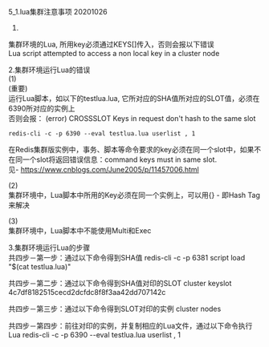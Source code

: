 5_1.lua集群注意事项
20201026

1.
集群环境的Lua, 所用key必须通过KEYS[]传入，否则会报以下错误  
Lua script attempted to access a non local key in a cluster node

2.集群环境运行Lua的错误  
(1)  
(重要)  
运行Lua脚本，如以下的testlua.lua, 它所对应的SHA值所对应的SLOT值，必须在6390所对应的实例上  
否则会报： (error) CROSSSLOT Keys in request don't hash to the same slot  
```
redis-cli -c -p 6390 --eval testlua.lua userlist , 1
```

在Redis集群版实例中，事务、脚本等命令要求的key必须在同一个slot中，如果不在同一个slot将返回错误信息：command keys must in same slot.  
见- https://www.cnblogs.com/June2005/p/11457006.html

(2)  
集群环境中，Lua脚本中所用的Key必须在同一个实例上，可以用{} - 即Hash Tag来解决

(3)  
集群环境中，Lua脚本中不能使用Multi和Exec

3.集群环境运行Lua的步骤  
共四步－第一步：通过以下命令得到SHA值
redis-cli -c -p 6381 script load "$(cat testlua.lua)"

共四步－第二步：通过以下命令得到SHA值对印的SLOT
cluster keyslot 4c7df8182515cecd2dcfdc8f8f3aa42dd707142c

共四步－第三步：通过以下命令得到SLOT对印的实例
cluster nodes

共四步－第四步：前往对印的实例，并复制相应的Lua文件，通过以下命令执行Lua
redis-cli -c -p 6390 --eval testlua.lua userlist , 1
